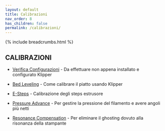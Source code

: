 ```yaml
---
layout: default
title: Calibrazioni
nav_order: 8
has_children: false
permalink: /calibrazioni/
---
```


{% include breadcrumbs.html %}

## CALIBRAZIONI

* [Verifica Configurazioni](https://github.com/KevinOConnor/klipper/blob/master/docs/Config_checks.md) - Da effettuare non appena installato e configurato Klipper

* [Bed Leveling](https://www.klipper3d.org/Bed_Level.html) - Come calibrare il piatto usando Klipper
* [E-Steps](https://github.com/KevinOConnor/klipper/blob/master/docs/Rotation_Distance.md#calibrating-rotation_distance-on-extruders) - Calibrazione degli steps estrusore
* [Pressure Advance](https://github.com/KevinOConnor/klipper/blob/master/docs/Pressure_Advance.md) - Per gestire la pressione del filamento e avere angoli più netti
* [Resonance Compensation](https://www.klipper3d.org/Resonance_Compensation.html) - Per eliminare il ghosting dovuto alla risonanza della stampante
